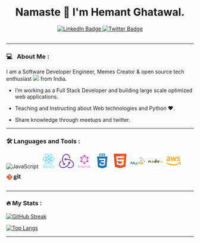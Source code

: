 <div id="header" align="center">
  <h1> Namaste 🙏 I'm Hemant Ghatawal.</h1>
  <div id="badges">
    <a href="https://www.linkedin.com/in/hemant-ghatawal/">
      <img src="https://img.shields.io/badge/LinkedIn-blue?style=for-the-badge&logo=linkedin&logoColor=white" alt="LinkedIn Badge"/>
    </a>
    <a href="https://twitter.com/ghatawal786">
      <img src="https://img.shields.io/badge/Twitter-blue?style=for-the-badge&logo=twitter&logoColor=white" alt="Twitter Badge"/>
    </a>
  </div>
  <img src="https://komarev.com/ghpvc/?username=hemant-ghatawal&style=flat-square&color=blue" alt=""/>
</div>

---

### 💻 &nbsp; About Me :
I am a Software Developer Engineer, Memes Creator & open source tech enthusiast <img src="https://media3.giphy.com/media/sULKEgDMX8LcI/giphy.gif?cid=ecf05e47lwixlx163lcm15nt6k9attpcl6m25506fksnvi9y&rid=giphy.gif&ct=g" width="30"> from India.
- I’m working as a Full Stack Developer and building large scale optimized web applications.

- Teaching and Instructing about Web technologies and Python ♥.

- Share knowledge through meetups and twitter.

---

### :hammer_and_wrench: Languages and Tools :
<div>
  <img src="https://2ality.com/2011/10/logo-js/js.jpg" title="JavaScript" alt="JavaScript" width="40" height="40"/>&nbsp;
  <img src="https://github.com/devicons/devicon/blob/master/icons/react/react-original-wordmark.svg" title="React" alt="React" width="40" height="40"/>&nbsp;
  <img src="https://github.com/devicons/devicon/blob/master/icons/redux/redux-original.svg" title="Redux" alt="Redux " width="40" height="40"/>&nbsp;
  <img src="https://github.com/devicons/devicon/blob/master/icons/graphql/graphql-plain-wordmark.svg" title="GraphQL" alt="GraphQL" width="40" height="40"/>&nbsp;
  <img src="https://github.com/devicons/devicon/blob/master/icons/css3/css3-plain-wordmark.svg"  title="CSS3" alt="CSS" width="40" height="40"/>&nbsp;
  <img src="https://github.com/devicons/devicon/blob/master/icons/html5/html5-original.svg" title="HTML5" alt="HTML" width="40" height="40"/>&nbsp;
  <img src="https://github.com/devicons/devicon/blob/master/icons/mysql/mysql-original-wordmark.svg" title="MySQL"  alt="MySQL" width="40" height="40"/>&nbsp;
  <img src="https://github.com/devicons/devicon/blob/master/icons/nodejs/nodejs-original-wordmark.svg" title="NodeJS" alt="NodeJS" width="40" height="40"/>&nbsp;
  <img src="https://github.com/devicons/devicon/blob/master/icons/amazonwebservices/amazonwebservices-plain-wordmark.svg" title="AWS" alt="AWS" width="40" height="40"/>&nbsp;
  <img src="https://github.com/devicons/devicon/blob/master/icons/git/git-original-wordmark.svg" title="Git" **alt="Git" width="40" height="40"/>&nbsp;
</div>

---

### :fire: My Stats :
[![GitHub Streak](http://github-readme-streak-stats.herokuapp.com?user=hemantghatawal&theme=dark&background=000000)](https://git.io/streak-stats)

[![Top Langs](https://github-readme-stats.vercel.app/api/top-langs/?username=hemantghatawal&layout=compact&theme=vision-friendly-dark)](https://github.com/hemantghatawal/github-readme-stats)

---
